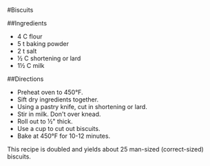 #Biscuits

##Ingredients
- 4 C flour
- 5 t baking powder
- 2 t salt
- &frac12; C shortening or lard
- 1&frac12; C milk

##Directions
- Preheat oven to 450&deg;F.
- Sift dry ingredients together.
- Using a pastry knife, cut in shortening or lard.
- Stir in milk. Don't over knead.
- Roll out to &frac12;" thick.
- Use a cup to cut out biscuits.
- Bake at 450&deg;F for 10-12 minutes.

This recipe is doubled and yields about 25 man-sized (correct-sized) biscuits.
